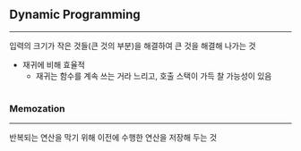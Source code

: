 ## Dynamic Programming

---

입력의 크기가 작은 것들(큰 것의 부분)을 해결하여 큰 것을 해결해 나가는 것

- 재귀에 비해 효율적
  - 재귀는 함수를 계속 쓰는 거라 느리고, 호출 스택이 가득 찰 가능성이 있음

#

### Memozation

---

반복되는 연산을 막기 위해 이전에 수행한 연산을 저장해 두는 것
